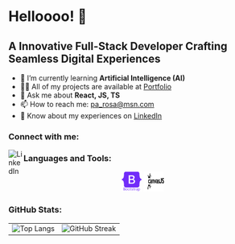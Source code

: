 # Helloooo! 👋

## A Innovative Full-Stack Developer Crafting Seamless Digital Experiences

- 🌱 I’m currently learning **Artificial Intelligence (AI)**
- 👨‍💻 All of my projects are available at [Portfolio](https://portfolio-pi-pearl-11.vercel.app/)
- 💬 Ask me about **React, JS, TS**
- 📫 How to reach me: [pa_rosa@msn.com](mailto:pa_rosa@msn.com)
- 📄 Know about my experiences on [LinkedIn](https://www.linkedin.com/in/paola-rosa-a2254b10a/)

### Connect with me:
[<img align="left" alt="LinkedIn" width="30px" src="https://raw.githubusercontent.com/rahuldkjain/github-profile-readme-generator/master/src/images/icons/Social/linked-in-alt.svg" />](https://linkedin.com/in/paolarosa)

### Languages and Tools:
<p align="center">
    <img src="https://raw.githubusercontent.com/devicons/devicon/master/icons/bootstrap/bootstrap-plain-wordmark.svg" alt="Bootstrap" width="40" height="40"/>
    <img src="https://raw.githubusercontent.com/Hardik0307/Hardik0307/master/assets/canvasjs-charts.svg" alt="CanvasJS" width="40" height="40"/>
    <!-- Add your other icons here -->
</p>

### GitHub Stats:

<table>
  <tr>
    <td><img src="https://github-readme-stats.vercel.app/api/top-langs/?username=paolarosa&layout=compact&theme=dark" alt="Top Langs"></td>
    <td><img src="https://github-readme-streak-stats.herokuapp.com/?user=paolarosa&theme=dark" alt="GitHub Streak"></td>
  </tr>
</table>
